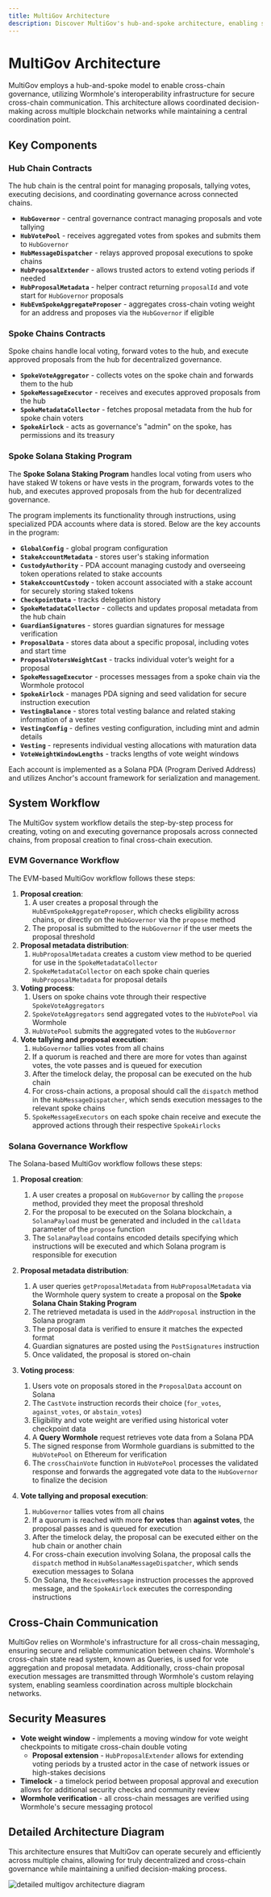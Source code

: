 ```yaml
---
title: MultiGov Architecture
description: Discover MultiGov's hub-and-spoke architecture, enabling secure cross-chain governance with Wormhole’s interoperability and decentralized coordination.
---
```


# MultiGov Architecture

MultiGov employs a hub-and-spoke model to enable cross-chain governance, utilizing Wormhole's interoperability infrastructure for secure cross-chain communication. This architecture allows coordinated decision-making across multiple blockchain networks while maintaining a central coordination point.

## Key Components

### Hub Chain Contracts

The hub chain is the central point for managing proposals, tallying votes, executing decisions, and coordinating governance across connected chains.

   - **`HubGovernor`** - central governance contract managing proposals and vote tallying
   - **`HubVotePool`** - receives aggregated votes from spokes and submits them to `HubGovernor`
   - **`HubMessageDispatcher`** - relays approved proposal executions to spoke chains
   - **`HubProposalExtender`** - allows trusted actors to extend voting periods if needed
   - **`HubProposalMetadata`** - helper contract returning `proposalId` and vote start for `HubGovernor` proposals
   - **`HubEvmSpokeAggregateProposer`** - aggregates cross-chain voting weight for an address and proposes via the `HubGovernor` if eligible

### Spoke Chains Contracts

Spoke chains handle local voting, forward votes to the hub, and execute approved proposals from the hub for decentralized governance.

   - **`SpokeVoteAggregator`** - collects votes on the spoke chain and forwards them to the hub
   - **`SpokeMessageExecutor`** - receives and executes approved proposals from the hub
   - **`SpokeMetadataCollector`** - fetches proposal metadata from the hub for spoke chain voters
   - **`SpokeAirlock`** - acts as governance's "admin" on the spoke, has permissions and its treasury

### Spoke Solana Staking Program

The **Spoke Solana Staking Program** handles local voting from users who have staked W tokens or have vests in the program, forwards votes to the hub, and executes approved proposals from the hub for decentralized governance.

The program implements its functionality through instructions, using specialized PDA accounts where data is stored. Below are the key accounts in the program:

 - **`GlobalConfig`** - global program configuration
 - **`StakeAccountMetadata`** - stores user's staking information
 - **`CustodyAuthority`** - PDA account managing custody and overseeing token operations related to stake accounts
 - **`StakeAccountCustody`** - token account associated with a stake account for securely storing staked tokens
 - **`CheckpointData`** - tracks delegation history
 - **`SpokeMetadataCollector`** - collects and updates proposal metadata from the hub chain
 - **`GuardianSignatures`** - stores guardian signatures for message verification
 - **`ProposalData`** - stores data about a specific proposal, including votes and start time
 - **`ProposalVotersWeightCast`** - tracks individual voter’s weight for a proposal
 - **`SpokeMessageExecutor`** - processes messages from a spoke chain via the Wormhole protocol
 - **`SpokeAirlock`** - manages PDA signing and seed validation for secure instruction execution
 - **`VestingBalance`** - stores total vesting balance and related staking information of a vester
 - **`VestingConfig`** - defines vesting configuration, including mint and admin details
 - **`Vesting`** - represents individual vesting allocations with maturation data
 - **`VoteWeightWindowLengths`** - tracks lengths of vote weight windows

Each account is implemented as a Solana PDA (Program Derived Address) and utilizes Anchor's account framework for serialization and management.

## System Workflow

The MultiGov system workflow details the step-by-step process for creating, voting on and executing governance proposals across connected chains, from proposal creation to final cross-chain execution.

### EVM Governance Workflow

The EVM-based MultiGov workflow follows these steps:

1. **Proposal creation**:
    1. A user creates a proposal through the `HubEvmSpokeAggregateProposer`, which checks eligibility across chains, or directly on the `HubGovernor` via the `propose` method
    2. The proposal is submitted to the `HubGovernor` if the user meets the proposal threshold
2. **Proposal metadata distribution**:
    1. `HubProposalMetadata` creates a custom view method to be queried for use in the `SpokeMetadataCollector`
    2. `SpokeMetadataCollector` on each spoke chain queries `HubProposalMetadata` for proposal details
3. **Voting process**:
    1. Users on spoke chains vote through their respective `SpokeVoteAggregators`
    2. `SpokeVoteAggregators` send aggregated votes to the `HubVotePool` via Wormhole
    3. `HubVotePool` submits the aggregated votes to the `HubGovernor`
4. **Vote tallying and proposal execution**:
    1. `HubGovernor` tallies votes from all chains
    2. If a quorum is reached and there are more for votes than against votes, the vote passes and is queued for execution
    3. After the timelock delay, the proposal can be executed on the hub chain
    4. For cross-chain actions, a proposal should call the `dispatch` method in the `HubMessageDispatcher`, which sends execution messages to the relevant spoke chains
    5. `SpokeMessageExecutors` on each spoke chain receive and execute the approved actions through their respective `SpokeAirlocks`

### Solana Governance Workflow

The Solana-based MultiGov workflow follows these steps:

1. **Proposal creation**:
    1. A user creates a proposal on `HubGovernor` by calling the `propose` method, provided they meet the proposal threshold
    2. For the proposal to be executed on the Solana blockchain, a `SolanaPayload` must be generated and included in the `calldata` parameter of the `propose` function
    3. The `SolanaPayload` contains encoded details specifying which instructions will be executed and which Solana program is responsible for execution

2. **Proposal metadata distribution**:
    1. A user queries `getProposalMetadata` from `HubProposalMetadata` via the Wormhole query system to create a proposal on the **Spoke Solana Chain Staking Program**
    2. The retrieved metadata is used in the `AddProposal` instruction in the Solana program
    3. The proposal data is verified to ensure it matches the expected format
    4. Guardian signatures are posted using the `PostSignatures` instruction
    5. Once validated, the proposal is stored on-chain

3. **Voting process**:
    1. Users vote on proposals stored in the `ProposalData` account on Solana
    2. The `CastVote` instruction records their choice (`for_votes`, `against_votes`, or `abstain_votes`)
    3. Eligibility and vote weight are verified using historical voter checkpoint data
    4. A **Query Wormhole** request retrieves vote data from a Solana PDA
    5. The signed response from Wormhole guardians is submitted to the `HubVotePool` on Ethereum for verification
    6. The `crossChainVote` function in `HubVotePool` processes the validated response and forwards the aggregated vote data to the `HubGovernor` to finalize the decision

4. **Vote tallying and proposal execution**:
    1. `HubGovernor` tallies votes from all chains
    2. If a quorum is reached with more **for votes** than **against votes**, the proposal passes and is queued for execution
    3. After the timelock delay, the proposal can be executed either on the hub chain or another chain
    4. For cross-chain execution involving Solana, the proposal calls the `dispatch` method in `HubSolanaMessageDispatcher`, which sends execution messages to Solana
    5. On Solana, the `ReceiveMessage` instruction processes the approved message, and the `SpokeAirlock` executes the corresponding instructions

## Cross-Chain Communication

MultiGov relies on Wormhole's infrastructure for all cross-chain messaging, ensuring secure and reliable communication between chains. Wormhole's cross-chain state read system, known as Queries, is used for vote aggregation and proposal metadata. Additionally, cross-chain proposal execution messages are transmitted through Wormhole's custom relaying system, enabling seamless coordination across multiple blockchain networks.

## Security Measures

- **Vote weight window** - implements a moving window for vote weight checkpoints to mitigate cross-chain double voting
    - **Proposal extension** - `HubProposalExtender` allows for extending voting periods by a trusted actor in the case of network issues or high-stakes decisions
- **Timelock** - a timelock period between proposal approval and execution allows for additional security checks and community review
- **Wormhole verification** - all cross-chain messages are verified using Wormhole's secure messaging protocol

## Detailed Architecture Diagram

This architecture ensures that MultiGov can operate securely and efficiently across multiple chains, allowing for truly decentralized and cross-chain governance while maintaining a unified decision-making process.

<!-- add diagram broken down in sections -->
![detailed multigov architecture diagram](/docs/images/learn/governance/multigov-detailed.webp)
